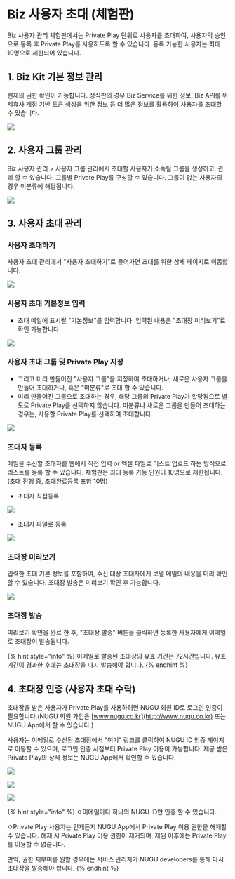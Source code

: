 # Biz 사용자 초대 \(체험판\)

Biz 사용자 관리 체험판에서는 Private Play 단위로 사용자를 초대하여,  사용자의 승인으로 등록 후 Private Play를 사용하도록 할 수 있습니다. 등록 가능한 사용자는 최대 10명으로 제한되어 있습니다.

## 1. Biz Kit 기본 정보 관리

 현재의 권한 확인이 가능합니다.  정식판의 경우 Biz Service를 위한 정보, Biz API를 위 제휴사 계정 기반 토큰 생성을 위한 정보 등 더 많은 정보를 활용하여 사용자를 초대할 수 있습니다.

![](../../../.gitbook/assets/image%20%2830%29.png)

## 2.  사용자 그룹 관리

Biz 사용자 관리 &gt; 사용자 그룹 관리에서 초대할 사용자가 소속될 그룹을 생성하고, 관리 할 수 있습니다. 그룹별 Private Play를 구성할 수 있습니다. 그룹이 없는 사용자의 경우 미분류에 해당됩니다.

![](../../../.gitbook/assets/image%20%2816%29.png)

## 3.  사용자 초대 관리

### 사용자 초대하기

사용자 초대 관리에서 "사용자 초대하기"로 들어가면 초대를 위한 상세 페이지로 이동합니다. 

![](../../../.gitbook/assets/image%20%2822%29.png)

### 사용자 초대 기본정보 입력

* 초대 메일에 표시될 "기본정보"를 입력합니다.  입력된 내용은 "초대장 미리보기"로 확인 가능합니다.

![](../../../.gitbook/assets/image%20%283%29.png)



### **사용자 초대 그룹 및 Private Play 지정**

* 그리고 미리 만들어진 "사용자 그룹"을 지정하여 초대하거나, 새로운 사용자 그룹을 만들어 초대하거나, 혹은 "미분류"로 초대 할 수 있습니다. 
* 미리 만들어진 그룹으로 초대하는 경우, 해당 그룹의 Private Play가 할당됨으로 별도로 Private Play를 선택하지 않습니다. 미분류나 새로운 그룹을 만들어 초대하는 경우는, 사용할 Private Play를 선택하여 초대합니다.

![](../../../.gitbook/assets/image%20%2812%29.png)

### 초대자 등록

메일을 수신할 초대자를 웹에서 직접 입력 or 엑셀 파일로 리스트 업로드 하는 방식으로 리스트를 등록 할 수 있습니다. 체험판은 최대 등록 가능 인원이 10명으로 제한됩니다. \(초대 진행 중, 초대완료등록 포함 10명\)

* 초대자 직접등록

![](../../../.gitbook/assets/image%20%2817%29.png)



* 초대자 파일로 등록

![](../../../.gitbook/assets/image%20%2813%29.png)

### 초대장 미리보기

입력한 초대 기본 정보를 포함하여, 수신 대상 초대자에게 보낼 메일의 내용을 미리 확인 할 수 있습니다. 초대장 발송은 미리보기 확인 후 가능합니다.

![](../../../.gitbook/assets/image%20%2828%29.png)



### 초대장 발송

미리보기 확인을 완료 한 후, "초대장 발송" 버튼을 클릭하면 등록한 사용자에게 이메일로 초대장이 발송됩니다.

{% hint style="info" %}
이메일로 발송된 초대장의 유효 기간은 72시간입니다. 유효 기간이 경과한 후에는 초대장을 다시 발송해야 합니다.
{% endhint %}

## 4.  초대장 인증 \(사용자 초대 수락\) 

초대장을 받은 사용자가 Private Play를 사용하려면 NUGU 회원 ID로 로그인 인증이 필요합니다.\(NUGU 회원 가입은 [www.nugu.co.kr](http://www.nugu.co.kr) 또는 NUGU App에서 할 수 있습니다.\)

사용자는 이메일로 수신된 초대장에서 "여기" 링크를 클릭하여  NUGU ID 인증 페이지로 이동할 수 있으며, 로그인 인증 시점부터 Private Play 이용이 가능합니다. 제공 받은 Private Play의 상세 정보는 NUGU App에서 확인할 수 있습니다.

![](../../../.gitbook/assets/image%20%2829%29.png)

![](../../../.gitbook/assets/image%20%2823%29.png)

![](../../../.gitbook/assets/image%20%286%29.png)

{% hint style="info" %}
ㅇ이메일마다 하나의 NUGU ID만 인증 할 수 있습니다.

ㅇPrivate Play 사용자는 언제든지 NUGU App에서 Private Play 이용 권한을 해제할 수 있습니다. 해제 시 Private Play 이용 권한이 제거되며, 제된 이후에는 Private Play를 이용할 수 없습니다.

만약, 권한 재부여를 원할 경우에는 서비스 관리자가 NUGU developers를 통해 다시 초대장을 발송해야 합니다.
{% endhint %}

##  <a id="manage-invitation-history"></a>

